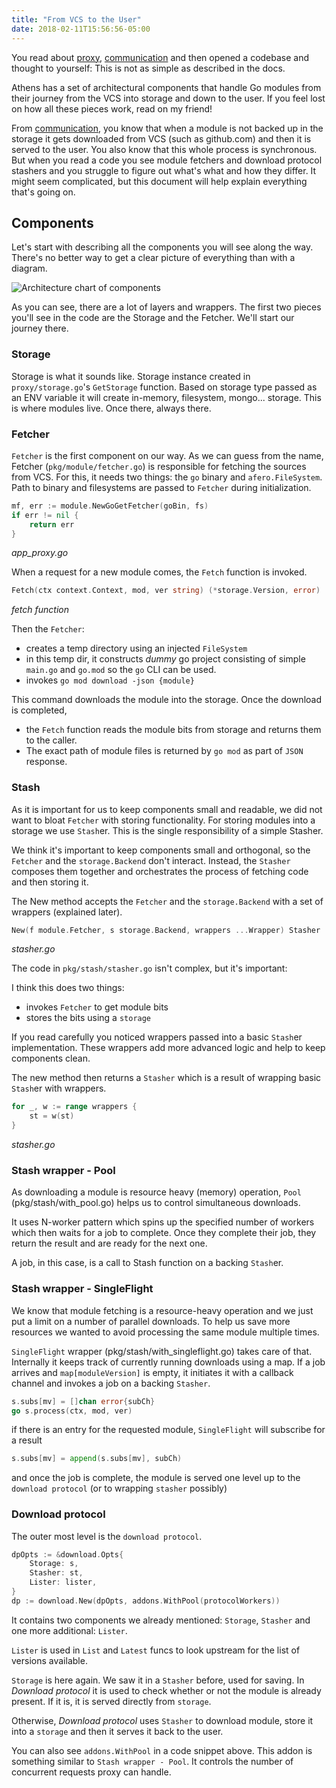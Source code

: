 ```yaml
---
title: "From VCS to the User"
date: 2018-02-11T15:56:56-05:00
---
```


You read about [proxy](/design/proxy), [communication](/design/communication/) and then opened a codebase and thought to yourself: This is not as simple as described in the docs.

Athens has a set of architectural components that handle Go modules from their journey from the VCS into storage and down to the user. If you feel lost on how all these pieces work, read on my friend!

From [communication](/design/communication/), you know that when a module is not backed up in the storage it gets downloaded from VCS (such as github.com) and then it is served to the user. You also know that this whole process is synchronous. But when you read a code you see module fetchers and download protocol stashers and you struggle to figure out what's what and how they differ. It might seem complicated, but this document will help explain everything that's going on.

## Components

Let's start with describing all the components you will see along the way. There's no better way to get a clear picture of everything than with a diagram.

![Architecture chart of components](/from-vcs-to-user.png)

As you can see, there are a lot of layers and wrappers. The first two pieces you'll see in the code are the Storage and the Fetcher. We'll start our journey there.

### Storage
Storage is what it sounds like. Storage instance created in `proxy/storage.go`'s `GetStorage` function.
Based on storage type passed as an ENV variable it will create in-memory, filesystem, mongo... storage.
This is where modules live. Once there, always there.

### Fetcher
`Fetcher` is the first component on our way. As we can guess from the name, Fetcher (`pkg/module/fetcher.go`) is responsible for fetching the sources from VCS.
For this, it needs two things: the `go` binary and `afero.FileSystem`. Path to binary and filesystems are passed to `Fetcher` during initialization.

```go
mf, err := module.NewGoGetFetcher(goBin, fs)
if err != nil {
    return err
}
```
_app_proxy.go_

When a request for a new module comes, the `Fetch` function is invoked.

```go
Fetch(ctx context.Context, mod, ver string) (*storage.Version, error)
```
_fetch function_

Then the `Fetcher`:

- creates a temp directory using an injected `FileSystem`
- in this temp dir, it constructs _dummy_ go project consisting of simple `main.go` and `go.mod` so the `go` CLI can be used.
- invokes `go mod download -json {module}`

This command downloads the module into the storage. Once the download is completed, 
- the `Fetch` function reads the module bits from storage and returns them to the caller. 
- The exact path of module files is returned by `go mod` as part of `JSON` response.

### Stash
As it is important for us to keep components small and readable, we did not want to bloat `Fetcher` with storing functionality. For storing modules into a storage we use `Stash`er. This is the single responsibility of a simple Stasher.

We think it's important to keep components small and orthogonal, so the `Fetcher` and the `storage.Backend` don't interact. Instead, the `Stasher` composes them together and orchestrates the process of fetching code and then storing it.

The New method accepts the `Fetcher` and the `storage.Backend` with a set of wrappers (explained later).

```go
New(f module.Fetcher, s storage.Backend, wrappers ...Wrapper) Stasher
```
_stasher.go_

The code in `pkg/stash/stasher.go` isn't complex, but it's important:

I think this does two things:

- invokes `Fetcher` to get module bits
- stores the bits using a `storage`

If you read carefully you noticed wrappers passed into a basic `Stash`er implementation.
These wrappers add more advanced logic and help to keep components clean.

The new method then returns a `Stasher` which is a result of wrapping basic `Stash`er with wrappers.

```go
for _, w := range wrappers {
    st = w(st)
}
```
_stasher.go_

### Stash wrapper - Pool
As downloading a module is resource heavy (memory) operation, `Pool` (pkg/stash/with_pool.go) helps us to control simultaneous downloads.

It uses N-worker pattern which spins up the specified number of workers which then waits for a job to complete. Once they complete their job, they return the result and are ready for the next one.

A job, in this case, is a call to Stash function on a backing `Stash`er.

### Stash wrapper - SingleFlight
We know that module fetching is a resource-heavy operation and we just put a limit on a number of parallel downloads. To help us save more resources we wanted to avoid processing the same module multiple times.

`SingleFlight` wrapper (pkg/stash/with_singleflight.go) takes care of that.
Internally it keeps track of currently running downloads using a map.
If a job arrives and `map[moduleVersion]` is empty, it initiates it with a callback channel and invokes a job on a backing `Stasher`.

```go
s.subs[mv] = []chan error{subCh}
go s.process(ctx, mod, ver)
```

if there is an entry for the requested module, `SingleFlight` will subscribe for a result

```go
s.subs[mv] = append(s.subs[mv], subCh)
```

and once the job is complete, the module is served one level up to the `download protocol` (or to wrapping `stasher` possibly)

### Download protocol
The outer most level is the `download protocol`.

```go
dpOpts := &download.Opts{
    Storage: s,
    Stasher: st,
    Lister: lister,
}
dp := download.New(dpOpts, addons.WithPool(protocolWorkers))
```
It contains two components we already mentioned: `Storage`, `Stasher`
and one more additional: `Lister`.

`Lister` is used in `List` and `Latest` funcs to look upstream for the list of versions available.

`Storage` is here again. We saw it in a `Stasher` before, used for saving.
In _Download protocol_ it is used to check whether or not the module is already present. If it is, it is served directly from `storage`.

Otherwise, _Download protocol_ uses `Stasher` to download module, store it into a `storage` and then it serves it back to the user.

You can also see `addons.WithPool` in a code snippet above. This addon is something similar to `Stash wrapper - Pool`. It controls the number of concurrent requests proxy can handle.

